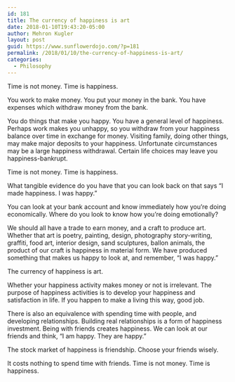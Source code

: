```yaml
---
id: 181
title: The currency of happiness is art
date: 2018-01-10T19:43:20-05:00
author: Mehron Kugler
layout: post
guid: https://www.sunflowerdojo.com/?p=181
permalink: /2018/01/10/the-currency-of-happiness-is-art/
categories:
  - Philosophy
---
```

Time is not money. Time is happiness.

<!--more-->

You work to make money. You put your money in the bank. You have expenses which withdraw money from the bank.

You do things that make you happy. You have a general level of happiness. Perhaps work makes you unhappy, so you withdraw from your happiness balance over time in exchange for money. Visiting family, doing other things, may make major deposits to your happiness. Unfortunate circumstances may be a large happiness withdrawal. Certain life choices may leave you happiness-bankrupt.

Time is not money. Time is happiness.

What tangible evidence do you have that you can look back on that says &#8220;I made happiness. I was happy.&#8221;

You can look at your bank account and know immediately how you&#8217;re doing economically. Where do you look to know how you&#8217;re doing emotionally?

We should all have a trade to earn money, and a craft to produce art. Whether that art is poetry, painting, design, photography story-writing, graffiti, food art, interior design, sand sculptures, ballon animals, the product of our craft is happiness in material form. We have produced something that makes us happy to look at, and remember, &#8220;I was happy.&#8221;

The currency of happiness is art.

Whether your happiness activity makes money or not is irrelevant. The purpose of happiness activities is to develop your happiness and satisfaction in life. If you happen to make a living this way, good job.

There is also an equivalence with spending time with people, and developing relationships. Building real relationships is a form of happiness investment. Being with friends creates happiness. We can look at our friends and think, &#8220;I am happy. They are happy.&#8221;

The stock market of happiness is friendship. Choose your friends wisely.

It costs nothing to spend time with friends. Time is not money. Time is happiness.